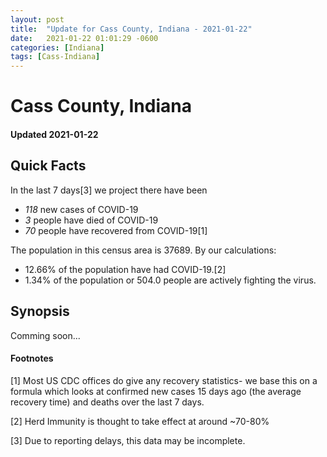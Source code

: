 ```yaml
---
layout: post
title:  "Update for Cass County, Indiana - 2021-01-22"
date:   2021-01-22 01:01:29 -0600
categories: [Indiana]
tags: [Cass-Indiana]
---
```


# Cass County, Indiana
#### Updated 2021-01-22

## Quick Facts

In the last 7 days[3] we project there have been
- *118* new cases of COVID-19
- *3* people have died of COVID-19
- *70* people have recovered from COVID-19[1]

The population in this census area is 37689. By our calculations:
- 12.66% of the population have had COVID-19.[2]
- 1.34% of the population or 504.0 people are actively fighting the virus.

## Synopsis

Comming soon...


#### Footnotes

[1] Most US CDC offices do give any recovery statistics- we base this on a formula which looks at confirmed new cases
15 days ago (the average recovery time) and deaths over the last 7 days.

[2] Herd Immunity is thought to take effect at around ~70-80%

[3] Due to reporting delays, this data may be incomplete.
 
    